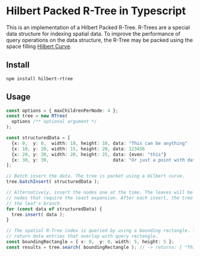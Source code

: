 # Hilbert Packed R-Tree in Typescript

This is an implementation of a Hilbert Packed  R-Tree. R-Trees are a special data structure for indexing spatial data. To improve the performance of query operations on the data structure, the R-Tree may be packed using the space filling [Hilbert Curve](https://en.wikipedia.org/wiki/Hilbert_curve).

## Install

```
npm install hilbert-rtree
```

## Usage

```typescript
const options = { maxChildrenPerNode: 4 };
const tree = new RTree(
  options /** optional argument */
);

const structuredData = [
  {x: 0,  y: 0,  width: 10, height: 10, data: "This can be anything"      },
  {x: 10, y: 20, width: 15, height: 20, data: 123456                      },
  {x: 20, y: 20, width: 20, height: 25, data: {even: "this"}              },
  {x: 30, y: 30,                        data: "Or just a point with data" },
];

// Batch insert the data. The tree is packet using a Hilbert curve.
tree.batchInsert( structuredData );

// Alternatively, insert the nodes one at the time. The leaves will be inserted in the
// nodes that require the least expansion. After each insert, the tree is rebalanced on
// the leaf's branch.
for (const data of structuredData) {
  tree.insert( data );
}

// The spatial R-Tree index is queried by using a bounding rectangle. The search will 
// return data entries that overlap with query rectangle. 
const boundingRectangle = { x: 0,  y: 0, width: 5, height: 5 };
const results = tree.search( boundingRectangle ); // -> returns: [ "This can be anything" ]
```
